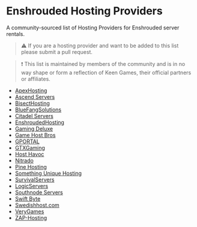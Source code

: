 # Enshrouded Hosting Providers
A community-sourced list of Hosting Providers for Enshrouded server rentals. 

> ⚠️ If you are a hosting provider and want to be added to this list please submit a pull request.

> ❗ This list is maintained by members of the community and is in no way shape or form a reflection of Keen Games, their official partners or affiliates. 

- [ApexHosting](https://apexminecrafthosting.com/games/enshrouded-server-hosting/)
- [Ascend Servers](https://www.ascendservers.com)
- [BisectHosting](https://www.bisecthosting.com)
- [BlueFangSolutions](https://www.bluefangsolutions.com/shop/enshrouded)
- [Citadel Servers](https://www.citadelservers.com)
- [EnshroudedHosting](https://enshroudedhosting.com)
- [Gaming Deluxe](https://www.gamingdeluxe.co.uk)
- [Game Host Bros](https://www.gamehostbros.com)
- [GPORTAL](https://www.g-portal.com)
- [GTXGaming](https://www.gtxgaming.co.uk)
- [Host Havoc](https://hosthavoc.com)
- [Nitrado](https://server.nitrado.net/en-GB/offers/enshrouded)
- [Pine Hosting](https://pinehosting.com)
- [Something Unique Hosting](https://suhosting.net)
- [SurvivalServers](https://www.survivalservers.com)
- [LogicServers](https://www.logicservers.com/enshrouded)
- [Southnode Servers](https://southnode.net/game-servers/enshrouded)
- [Swift Byte](https://swift-byte.de)
- [Swedishhost.com](https://www.swedishhost.com)
- [VeryGames](https://www.verygames.net/en/shop/enshrouded-server-host_68)
- [ZAP-Hosting](https://zap-hosting.com)

